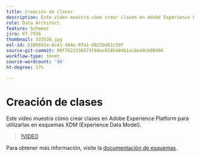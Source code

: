 ```yaml
---
title: Creación de clases
description: Este vídeo muestra cómo crear clases en Adobe Experience Platform para utilizarlas en esquemas XDM (Experience Data Model).
role: Data Architect
feature: Schemas
jira: KT-7936
thumbnail: 333538.jpg
exl-id: b106691e-8c41-494e-97a1-d0230d61c597
source-git-commit: 90f7621536573f60ac6585404b1ac0e49cb08496
workflow-type: tm+mt
source-wordcount: '56'
ht-degree: 17%

---
```


# Creación de clases

Este vídeo muestra cómo crear clases en Adobe Experience Platform para utilizarlas en esquemas XDM (Experience Data Model).

>[!VIDEO](https://video.tv.adobe.com/v/333538?quality=12&learn=on)

Para obtener más información, visite la [documentación de esquemas](https://experienceleague.adobe.com/docs/experience-platform/xdm/home.html?lang=es).
